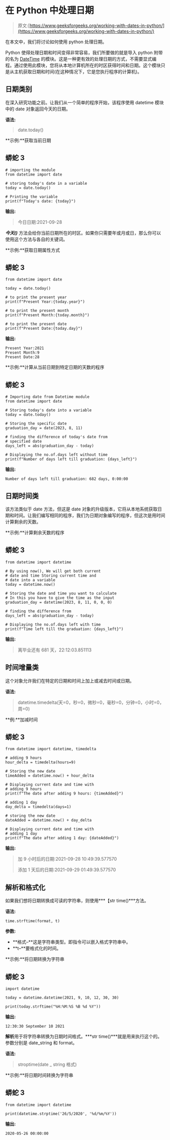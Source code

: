 # 在 Python 中处理日期

> 原文:[https://www.geeksforgeeks.org/working-with-dates-in-python/](https://www.geeksforgeeks.org/working-with-dates-in-python/)

在本文中，我们将讨论如何使用 python 处理日期。

Python 使得处理日期和时间变得非常容易，我们所要做的就是导入 python 附带的名为 [DateTime](https://www.geeksforgeeks.org/python-datetime-module/) 的模块。这是一种更有效的处理日期的方式，不需要显式编程。通过使用此模块，您将从本地计算机所在的时区获得时间和日期。这个模块只是从主机获取日期和时间(在这种情况下，它是您执行程序的计算机)。

## 日期类别

在深入研究功能之前。让我们从一个简单的程序开始，该程序使用 datetime 模块中的 date 对象返回今天的日期。

**语法:**

> date.today()

**示例:**获取当前日期

## 蟒蛇 3

```
# importing the module
from datetime import date

# storing today's date in a variable
today = date.today()

# Printing the variable
print(f"Today's date: {today}")
```

**输出:**

> 今日日期:2021-09-28

***今天()*** 方法会给你当前日期所在的时区。如果你只需要年或月或日，那么你可以使用这个方法与各自的关键词。

**示例:**获取日期属性方式

## 蟒蛇 3

```
from datetime import date

today = date.today()

# to print the present year
print(f"Present Year:{today.year}")

# to print the present month
print(f"Present Month:{today.month}")

# to print the present date
print(f"Present Date:{today.day}")
```

**输出:**

```
Present Year:2021
Present Month:9
Present Date:28
```

**示例:**计算从当前日期到特定日期的天数的程序

## 蟒蛇 3

```
# Importing date from Datetime module
from datetime import date

# Storing today's date into a variable
today = date.today()

# Storing the specific date
graduation_day = date(2023, 8, 11)

# finding the difference of today's date from 
# specified date
days_left = abs(graduation_day - today)

# Displaying the no.of.days left without time
print(f"Number of days left till graduation: {days_left}")
```

**输出:**

```
Number of days left till graduation: 682 days, 0:00:00
```

## 日期时间类

该方法类似于 date 方法，但这是 date 对象的升级版本，它将从本地系统获取日期和时间。让我们编写相同的程序，我们为日期对象编写的程序，但这次是用时间计算剩余的天数。

**示例:**计算剩余天数的程序

## 蟒蛇 3

```
from datetime import datetime

# By using now(), We will get both current 
# date and time Storing current time and
# date into a variable
today = datetime.now()

# Storing the date and time you want to calculate
# In this you have to give the time as the input
graduation_day = datetime(2023, 8, 11, 0, 0, 0)

# finding the difference from
days_left = abs(graduation_day - today)

# Displaying the no.of.days left with time
print(f"Time left till the graduation: {days_left}")
```

**输出:**

> 离毕业还有 681 天，22:12:03.851113

## 时间增量类

这个对象允许我们在特定的日期和时间上加上或减去时间或日期。

**语法:**

> datetime.timedelta(天=0，秒=0，微秒=0，毫秒=0，分钟=0，小时=0，周=0)

**例:**加减时间

## 蟒蛇 3

```
from datetime import datetime, timedelta

# adding 9 hours
hour_delta = timedelta(hours=9)

# Storing the new date
timeAdded = datetime.now() + hour_delta

# Displaying current date and time with 
# adding 9 hours
print(f"The date after adding 9 hours: {timeAdded}")

# adding 1 day
day_delta = timedelta(days=1)

# storing the new date
dateAdded = datetime.now() + day_delta

# Displaying current date and time with 
# adding 1 day
print(f"The date after adding 1 day: {dateAdded}")
```

**输出:**

> 加 9 小时后的日期:2021-09-28 10:49:39.577570
> 
> 添加 1 天后的日期:2021-09-29 01:49:39.577570

## 解析和格式化

如果我们想将日期转换成可读的字符串，则使用***【str time()***方法。

**语法:**

```
time.strftime(format, t)
```

**参数:**

*   **格式–**这是字符串类型。即指令可以嵌入格式字符串中。
*   **t–**要格式化的时间。

**示例:**将日期转换为字符串

## 蟒蛇 3

```
import datetime

today = datetime.datetime(2021, 9, 10, 12, 30, 30)

print(today.strftime("%H:%M:%S %B %d %Y"))
```

**输出:**

```
12:30:30 September 10 2021
```

**解析**用于将字符串转换为日期时间格式。***str time()***就是用来执行这个的。参数分别是 date_string 和 format。

**语法:**

> stroptime(date _ string 格式)

**示例:**将日期时间转换为字符串

## 蟒蛇 3

```
from datetime import datetime

print(datetime.strptime('26/5/2020', '%d/%m/%Y'))
```

**输出:**

```
2020-05-26 00:00:00
```